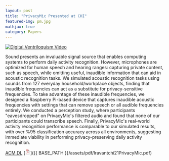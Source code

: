 ```yaml
---
layout: post
title: "PrivacyMic Presented at CHI"
featured-img: pm.jpg
mathjax: true
category: Papers
---
```



[![Digital Ventriloquism Video](http://img.youtube.com/vi/cFTm6kFC9uE/0.jpg)](https://www.youtube.com/watch?v=cFTm6kFC9uE "PrivacyMic")


Sound presents an invaluable signal source that enables computing systems to perform daily activity recognition. However, microphones are optimized for human speech and hearing ranges: capturing private content, such as speech, while omitting useful, inaudible information that can aid in acoustic recognition tasks. We simulated acoustic recognition tasks using sounds from 127 everyday household/workplace objects, finding that inaudible frequencies can act as a substitute for privacy-sensitive frequencies. To take advantage of these inaudible frequencies, we designed a Raspberry Pi-based device that captures inaudible acoustic frequencies with settings that can remove speech or all audible frequencies entirely. We conducted a perception study, where participants "eavesdropped" on PrivacyMic's filtered audio and found that none of our participants could transcribe speech. Finally, PrivacyMic's real-world activity recognition performance is comparable to our simulated results, with over %95 classification accuracy across all environments, suggesting immediate viability in performing privacy-preserving daily activity recognition.

[ACM DL](https://doi.org/10.1145/3411764.3445169) [![pdf](/assets/icons16/pdf-icon.png)]({{ BASE_PATH }}/assets/pdf/Iravantchi21PrivacyMic.pdf)